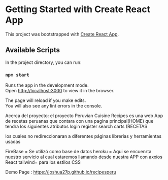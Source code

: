 # Getting Started with Create React App

This project was bootstrapped with [Create React App](https://github.com/facebook/create-react-app).

## Available Scripts

In the project directory, you can run:

### `npm start`

Runs the app in the development mode.\
Open [http://localhost:3000](http://localhost:3000) to view it in the browser.

The page will reload if you make edits.\
You will also see any lint errors in the console.

Acerca del proyecto:
el proyecto Peruvian Cuisine Recipes es una web App de recetas peruanas que contara con una pagina principal(HOME) que tendra los siguientes atributos
login 
register
search
carts (RECETAS

los cuales no redireccionaran a diferentes páginas
librerias y herramientas usadas

FireBase = Se utilizó como base de datos
heroku = Aqui se encuenrta nuestro servicio al cual estaremos llamando desde nuestra APP con axxios
React
tailwind= para los estilos CSS



Demo Page : https://joshua27p.github.io/recipesperu

